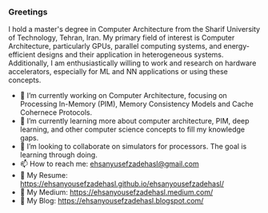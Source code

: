 ### Greetings
I hold a master's degree in Computer Architecture from the Sharif University of Technology, Tehran, Iran. My primary field of interest is Computer Architecture, particularly GPUs, parallel computing systems, and energy-efficient designs and their application in heterogeneous systems. Additionally, I am enthusiastically willing to work and research on hardware accelerators, especially for ML and NN applications or using these concepts.

- 🔭 I’m currently working on Computer Architecture, focusing on Processing In-Memory (PIM), Memory Consistency Models and Cache Cohernece Protocols.
- 🌱 I’m currently learning more about computer architecture, PIM, deep learning, and other computer science concepts to fill my knowledge gaps.
- 👯 I’m looking to collaborate on simulators for processors. The goal is learning through doing.
- 📫 How to reach me: ehsanyusefzadehasl@gmail.com
- 💼 My Resume: https://ehsanyousefzadehasl.github.io/ehsanyousefzadehasl/
- 🚧 My Medium: https://ehsanyousefzadehasl.medium.com/
- 📝 My Blog: https://ehsanyousefzadehasl.blogspot.com/
